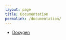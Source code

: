 ```yaml
---
layout: page
title: Documentation
permalink: /documentation/
---
```


* [Doxygen](ftp://ftp.mcs.anl.gov/pub/mercury/documents/doxygen_doc/index.html)
